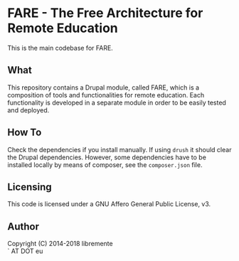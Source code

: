 # FARE - The Free Architecture for Remote Education
This is the main codebase for FARE. 

## What
This repository contains a Drupal module, called FARE, which is a composition
of tools and functionalities for remote education. 
Each functionality is developed in a separate module in order to be easily
tested and deployed. 

## How To 
Check the dependencies if you install manually. 
If using `drush` it should clear the Drupal dependencies.
However, some dependencies have to be installed locally by means of composer,
see the `composer.json` file. 

## Licensing
This code is licensed under a GNU Affero General Public License, v3.

## Author
Copyright (C) 2014-2018 libremente  
`<surf> AT <libremente> DOT eu
